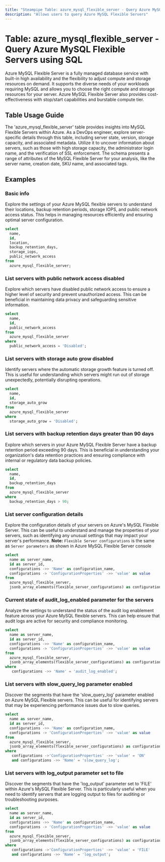 ```yaml
---
title: "Steampipe Table: azure_mysql_flexible_server - Query Azure MySQL Flexible Servers using SQL"
description: "Allows users to query Azure MySQL Flexible Servers"
---
```


# Table: azure_mysql_flexible_server - Query Azure MySQL Flexible Servers using SQL

Azure MySQL Flexible Server is a fully managed database service with built-in high availability and the flexibility to adjust compute and storage resources on demand. It supports the diverse needs of your workloads requiring MySQL and allows you to choose the right compute and storage resources for your server. Azure MySQL Flexible Server also provides cost-effectiveness with stop/start capabilities and burstable compute tier.

## Table Usage Guide

The 'azure_mysql_flexible_server' table provides insights into MySQL Flexible Servers within Azure. As a DevOps engineer, explore server-specific details through this table, including server state, version, storage capacity, and associated metadata. Utilize it to uncover information about servers, such as those with high storage capacity, the administrator login name, and the verification of SSL enforcement. The schema presents a range of attributes of the MySQL Flexible Server for your analysis, like the server name, creation date, SKU name, and associated tags.

## Examples

### Basic info
Explore the settings of your Azure MySQL flexible servers to understand their locations, backup retention periods, storage IOPS, and public network access status. This helps in managing resources efficiently and ensuring optimal server configuration.

```sql
select
  name,
  id,
  location,
  backup_retention_days,
  storage_iops,
  public_network_access
from
  azure_mysql_flexible_server;
```

### List servers with public network access disabled
Explore which servers have disabled public network access to ensure a higher level of security and prevent unauthorized access. This can be beneficial in maintaining data privacy and safeguarding sensitive information.

```sql
select
  name,
  id,
  public_network_access
from
  azure_mysql_flexible_server
where
  public_network_access = 'Disabled';
```

### List servers with storage auto grow disabled
Identify servers where the automatic storage growth feature is turned off. This is useful for understanding which servers might run out of storage unexpectedly, potentially disrupting operations.

```sql
select
  name,
  id,
  storage_auto_grow
from
  azure_mysql_flexible_server
where
  storage_auto_grow = 'Disabled';
```

### List servers with backup retention days greater than 90 days
Explore which servers in your Azure MySQL Flexible Server have a backup retention period exceeding 90 days. This is beneficial in understanding your organization's data retention practices and ensuring compliance with internal or regulatory data backup policies.

```sql
select
  name,
  id,
  backup_retention_days
from
  azure_mysql_flexible_server
where
  backup_retention_days > 90;
```

### List server configuration details
Explore the configuration details of your servers on Azure's MySQL Flexible Server. This can be useful to understand and manage the properties of your servers, such as identifying any unusual settings that may impact your server's performance.
**Note:** `Flexible Server configurations` is the same as `Server parameters` as shown in Azure MySQL Flexible Server console


```sql
select
  name as server_name,
  id as server_id,
  configurations ->> 'Name' as configuration_name,
  configurations -> 'ConfigurationProperties' ->> 'value' as value
from
  azure_mysql_flexible_server,
  jsonb_array_elements(flexible_server_configurations) as configurations;
```

### Current state of audit_log_enabled parameter for the servers
Analyze the settings to understand the status of the audit log enablement feature across your Azure MySQL flexible servers. This can help ensure that audit logs are active for security and compliance monitoring.

```sql
select
  name as server_name,
  id as server_id,
  configurations ->> 'Name' as configuration_name,
  configurations -> 'ConfigurationProperties' ->> 'value' as value
from
  azure_mysql_flexible_server,
  jsonb_array_elements(flexible_server_configurations) as configurations
where
   configurations ->> 'Name' = 'audit_log_enabled';
```

### List servers with slow_query_log parameter enabled
Discover the segments that have the 'slow_query_log' parameter enabled on Azure MySQL Flexible servers. This can be useful for identifying servers that may be experiencing performance issues due to slow queries.

```sql
select
  name as server_name,
  id as server_id,
  configurations ->> 'Name' as configuration_name,
  configurations -> 'ConfigurationProperties' ->> 'value' as value
from
  azure_mysql_flexible_server,
  jsonb_array_elements(flexible_server_configurations) as configurations
where
   configurations ->'ConfigurationProperties' ->> 'value' = 'ON'
   and configurations ->> 'Name' = 'slow_query_log';
```

### List servers with log_output parameter set to file
Discover the segments that have the 'log_output' parameter set to 'FILE' within Azure's MySQL Flexible Server. This is particularly useful when you need to identify servers that are logging output to files for auditing or troubleshooting purposes.

```sql
select
  name as server_name,
  id as server_id,
  configurations ->> 'Name' as configuration_name,
  configurations -> 'ConfigurationProperties' ->> 'value' as value
from
  azure_mysql_flexible_server,
  jsonb_array_elements(flexible_server_configurations) as configurations
where
   configurations ->'ConfigurationProperties' ->> 'value' = 'FILE'
   and configurations ->> 'Name' = 'log_output';
```